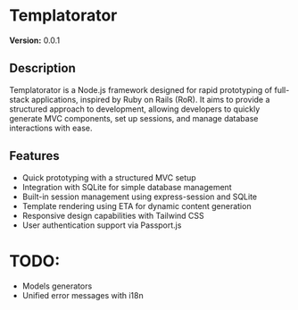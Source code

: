 # Templatorator

**Version:** 0.0.1

## Description

Templatorator is a Node.js framework designed for rapid prototyping of full-stack applications, inspired by Ruby on Rails (RoR). It aims to provide a structured approach to development, allowing developers to quickly generate MVC components, set up sessions, and manage database interactions with ease.

## Features

- Quick prototyping with a structured MVC setup
- Integration with SQLite for simple database management
- Built-in session management using express-session and SQLite
- Template rendering using ETA for dynamic content generation
- Responsive design capabilities with Tailwind CSS
- User authentication support via Passport.js


# TODO:

- Models generators
- Unified error messages with i18n